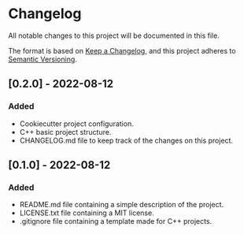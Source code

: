 # Changelog

All notable changes to this project will be documented in this file.

The format is based on [Keep a Changelog](https://keepachangelog.com/en/1.0.0/),
and this project adheres to [Semantic Versioning](https://semver.org/spec/v2.0.0.html).

## [0.2.0] - 2022-08-12

### Added

- Cookiecutter project configuration.
- C++ basic project structure.
- CHANGELOG.md file to keep track of the changes on this project.

## [0.1.0] - 2022-08-12

### Added

- README.md file containing a simple description of the project.
- LICENSE.txt file containing a MIT license.
- .gitignore file containing a template made for C++ projects.
